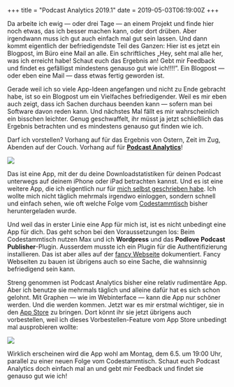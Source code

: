 +++
title = "Podcast Analytics 2019.1"
date = 2019-05-03T06:19:00Z
+++

Da arbeite ich ewig — oder drei Tage — an einem Projekt und finde hier noch etwas, das ich besser machen kann, oder dort drüben. Aber irgendwann muss ich gut auch einfach mal gut sein lassen. Und dann kommt eigentlich der befriedigendste Teil des Ganzen: Hier ist es jetzt ein Blogpost, im Büro eine Mail an alle. Ein schriftliches „Hey, seht mal alle her, was ich erreicht habe! Schaut euch das Ergebnis an! Gebt mir Feedback und findet es gefälligst mindestens genauso gut wie ich!!!!”. Ein Blogpost — oder eben eine Mail — dass etwas fertig geworden ist.

Gerade weil ich so viele App-Ideen angefangen und nicht zu Ende gebracht habe, ist so ein Blogpost um ein Vielfaches befriedigender. Weil es mir eben auch zeigt, dass ich Sachen durchaus beenden kann — sofern man bei Software davon reden kann. Und nächstes Mal fällt es mir wahrscheinlich ein bisschen leichter. Genug geschwaffelt, ihr müsst ja jetzt schließlich das Ergebnis betrachten und es mindestens genauso gut finden wie ich.

Darf ich vorstellen? Vorhang auf für das Ergebnis von Ostern, Zeit im Zug, Abenden auf der Couch. Vorhang auf für **[Podcast Analytics](https://bullenscheisse.de/podcastanalytics)**!

![](/2019/podcast-analytics-2019-1/PA_Screenshots.jpeg)

Das ist eine App, mit der du deine Downloadstatistiken für deinen Podcast unterwegs auf deinem iPhone oder iPad betrachten kannst. Und es ist eine weitere App, die ich eigentlich nur für [mich selbst geschrieben habe](https://en.wikipedia.org/wiki/Eating_your_own_dog_food). Ich wollte mich nicht täglich mehrmals irgendwo einloggen, sondern schnell und einfach sehen, wie oft welche Folge vom [Codestammtisch](https://codestammtis.ch) bisher heruntergeladen wurde.

Und weil das in erster Linie eine App für mich ist, ist es nicht unbedingt eine App für dich. Das geht schon bei den Voraussetzungen los: Beim Codestammtisch nutzen Max und ich **Wordpress** und das **Podlove Podcast Publisher**-Plugin. Ausserdem musste ich ein Plugin für die Authentifizierung installieren. Das ist aber alles auf der [fancy Webseite](/podcastanalytics) dokumentiert. Fancy Webseiten zu bauen ist übrigens auch so eine Sache, die wahnsinnig befriedigend sein kann.

Streng genommen ist Podcast Analytics bisher eine relativ rudimentäre App. Aber ich benutze sie mehrmals täglich und alleine dafür hat es sich schon gelohnt. Mit Graphen — wie im Webinterface — kann die App nur schöner werden. Und die werden kommen. Jetzt war es mir erstmal wichtiger, sie in den [App Store](https://itunes.apple.com/us/app/podcast-analytics/id1460023828?l=de&ls=1&mt=8) zu bringen. Dort könnt ihr sie jetzt übrigens auch vorbestellen, weil ich dieses Vorbestellen-Feature vom App Store unbedingt mal ausprobieren wollte:

[![](/2019/podcast-analytics-2019-1/Preorder_in_App_Store.png)](https://itunes.apple.com/us/app/podcast-analytics/id1460023828?l=de&ls=1&mt=8)

Wirklich erscheinen wird die App wohl am Montag, dem 6.5. um 19:00 Uhr, parallel zu einer neuen Folge vom Codestammtisch. Schaut euch Podcast Analytics doch einfach mal an und gebt mir Feedback und findet sie genauso gut wie ich!
